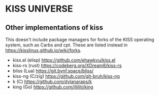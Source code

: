 # KISS UNIVERSE

## Other implementations of kiss
This doesn't include package managers for forks of the KISS operating system,
such as Carbs and cpt. These are listed instead in <https://kisslinux.github.io/wiki/forks>.

* kiss.el (elisp) <https://github.com/ehawkvu/kiss.el>
* kiss-rs (rust) <https://codeberg.org/XDream8/kiss-rs>
* bliss (Lua) <https://git.bvnf.space/bliss/>
* kiss-ng (C/zig) <https://github.com/git-bruh/kiss-ng>
* k (C) <https://github.com/dylanaraps/k>
* king (Go) <https://github.com/illiliti/king>
